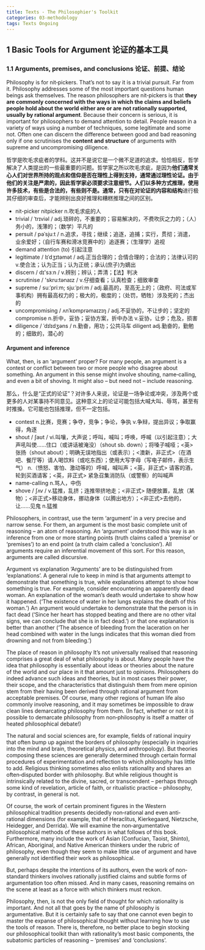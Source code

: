 ```yaml
---
title: Texts - The Philosophier's Toolkit
categories: 03-methodology
tags: Texts Ongoing
---
```


## 1 Basic Tools for Argument 论证的基本工具

### 1.1 Arguments, premises, and conclusions 论证、前提、结论

Philosophy is for nit‐pickers. That’s not to say it is a trivial pursuit. Far from it. Philosophy addresses some of the most important questions human beings ask themselves. The reason philosophers are nit‐pickers is that **they are commonly concerned with the ways in which the claims and beliefs people hold about the world either are or are not rationally supported, usually by rational argument**. Because their concern is serious, it is important for philosophers to demand attention to detail. People reason in a variety of ways using a number of techniques, some legitimate and some not. Often one can discern the difference between good and bad reasoning only if one scrutinises the **content and structure** of arguments with supreme and uncompromising diligence.

哲学是吹毛求疵者的学科。这并不是说它是一个微不足道的追求。恰恰相反，哲学解决了人类提出的一些最重要的问题。哲学家之所以吹毛求疵，是因为**他们通常关心人们对世界所持的观点和信仰是否在理性上得到支持，通常通过理性论证。**由于他们的关注是严肃的，因此哲学家必须要求注意细节。人们以多种方式推理，使用许多技术，有些是合法的，有些则不是。通常，只有在对论证的**内容和结构**进行极其仔细的审查后，才能辨别出良好推理和糟糕推理之间的区别。

  - nit-picker nitpicker n.吹毛求疵的人
  - trivial / ˈtrɪviəl / adj.琐碎的，不重要的；容易解决的，不费吹灰之力的；（人）务小的，浅薄的；（数学）平凡的
  - persuit / pəˈsjuːt / n.追求，寻找；继续；追逐，追捕；实行，贯彻；消遣，业余爱好；（自行车赛和滑冰竞赛中的）追逐赛；（生理学）追视
  - demand attention (to) 引起注意
  - legitimate / lɪˈdʒɪtəmət / adj.正当合理的；合情合理的；合法的；法律认可的 v.使合法；认为正当；认为正统；承认(庶子)为嫡出
  - discern / dɪ'sɜːn / v.辨别；辨认；弄清；【法】判决
  - scrutinise  / 'skru:tənaɪz / v.仔细查看；认真检查；细致审查
  - supreme / suːˈpriːm; sjuːˈpriːm / adj.最高的，至高无上的；（政府、司法或军事机构）拥有最高权力的；极大的，极度的；（处罚，牺牲）涉及死的；杰出的
  - uncompromising / ʌnˈkɒmprəmaɪzɪŋ / adj.不妥协的，不让步的；坚定的 compromise n.折中，妥协；妥协方案，折中办法 v.妥协，让步；危及，损害
  - diligence / ˈdɪlɪdʒəns / n.勤奋，用功；公共马车 diligent adj.勤奋的，勤勉的；细致的，潜心的

#### Argument and inference

What, then, is an ‘argument’ proper? For many people, an argument is a contest or conflict between two or more people who disagree about something. An argument in this sense might involve shouting, name‐calling, and even a bit of shoving. It might also – but need not – include reasoning.

那么，什么是“正式的论证”？对许多人来说，论证是一场争论或冲突，涉及两个或更多的人对某事持不同意见。这种意义上的论证可能包括大喊大叫、辱骂，甚至有时推搡。它可能也包括推理，但不一定包括。

  - contest n.比赛，竞赛；争夺，竞争；争论，争执 v.争辩，提出异议；争取赢得，角逐
  - shout / ʃaʊt / vi.叫嚷，大声说；呼叫，喊叫；呼唤，呼喊（以引起注意）；大声吼叫使……住口（或讲话被淹没）（shout sb. down）；将嗓子喊哑；<英> 张扬（shout about）；明确无误地指出（或表示）；<澳新，非正式>（在酒吧、餐厅等）请人喝饮料（或吃东西）；使用大写字母（写电子邮件，表示生气） n.（愤怒、害怕、激动等的）呼喊，喊叫声；<英，非正式> 请客的酒，轮到买酒请客；<英，非正式> 紧急召集消防队（或警察）的叫喊声
  - name-calling n.骂人，中伤
  - shove / ʃʌv / v.猛推，乱挤；连推带挤地走；<非正式> 随便放置，乱放（某物）；<非正式>移动身体，挪动身体（以腾出地方）；<非正式>去他的，让……见鬼 n.猛推

Philosophers, in contrast, use the term ‘argument’ in a very precise and narrow sense. For them, an argument is the most basic complete unit of reasoning – an atom of reasoning. An ‘argument’ understood this way is an inference from one or more starting points (truth claims called a ‘premise’ or ‘premises’) to an end point (a truth claim called a ‘conclusion’). All arguments require an inferential movement of this sort. For this reason, arguments are called discursive.

Argument vs explanation
‘Arguments’ are to be distinguished from ‘explanations’. A general rule to keep in mind is that arguments attempt to demonstrate that something is true, while explanations attempt to show how something is true. For example, consider encountering an apparently dead woman. An explanation of the woman’s death would undertake to show how it happened. (‘The existence of water in her lungs explains the death of this woman.’) An argument would undertake to demonstrate that the person is in fact dead (‘Since her heart has stopped beating and there are no other vital signs, we can conclude that she is in fact dead.’) or that one explanation is better than another (‘The absence of bleeding from the laceration on her head combined with water in the lungs indicates that this woman died from drowning and not from bleeding.’)

The place of reason in philosophy
It’s not universally realised that reasoning comprises a great deal of what philosophy is about. Many people have the idea that philosophy is essentially about ideas or theories about the nature of the world and our place in it that amount just to opinions. Philosophers do indeed advance such ideas and theories, but in most cases their power, their scope, and the characteristics that distinguish them from mere opinion stem from their having been derived through rational argument from acceptable premises. Of course, many other regions of human life also commonly involve reasoning, and it may sometimes be impossible to draw clean lines demarcating philosophy from them. (In fact, whether or not it is possible to demarcate philosophy from non‐philosophy is itself a matter of heated philosophical debate!)

The natural and social sciences are, for example, fields of rational inquiry that often bump up against the borders of philosophy (especially in inquiries into the mind and brain, theoretical physics, and anthropology). But theories composing these sciences are generally determined through certain formal procedures of experimentation and reflection to which philosophy has little to add. Religious thinking sometimes also enlists rationality and shares an often‐disputed border with philosophy. But while religious thought is intrinsically related to the divine, sacred, or transcendent – perhaps through some kind of revelation, article of faith, or ritualistic practice – philosophy, by contrast, in general is not.

Of course, the work of certain prominent figures in the Western philosophical tradition presents decidedly non‐rational and even anti‐rational dimensions (for example, that of Heraclitus, Kierkegaard, Nietzsche, Heidegger, and Derrida). We will examine the non‐argumentative philosophical methods of these authors in what follows of this book. Furthermore, many include the work of Asian (Confucian, Taoist, Shinto), African, Aboriginal, and Native American thinkers under the rubric of philosophy, even though they seem to make little use of argument and have generally not identified their work as philosophical.

But, perhaps despite the intentions of its authors, even the work of non‐standard thinkers involves rationally justified claims and subtle forms of argumentation too often missed. And in many cases, reasoning remains on the scene at least as a force with which thinkers must reckon.

Philosophy, then, is not the only field of thought for which rationality is important. And not all that goes by the name of philosophy is argumentative. But it is certainly safe to say that one cannot even begin to master the expanse of philosophical thought without learning how to use the tools of reason. There is, therefore, no better place to begin stocking our philosophical toolkit than with rationality’s most basic components, the subatomic particles of reasoning – ‘premises’ and ‘conclusions’.